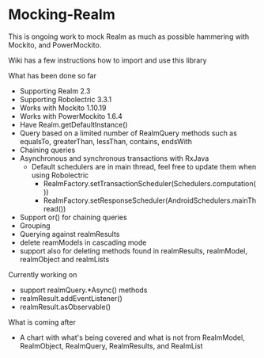 # Mocking-Realm

This is ongoing work to mock Realm as much as possible hammering with Mockito, and PowerMockito.

Wiki has a few instructions how to import and use this library

What has been done so far
- Supporting Realm 2.3
- Supporting Robolectric 3.3.1
- Works with Mockito 1.10.19
- Works with PowerMockito 1.6.4
- Have Realm.getDefaultInstance()
- Query based on a limited number of RealmQuery methods such as equalsTo, greaterThan, lessThan, contains, endsWith
- Chaining queries
- Asynchronous and synchronous transactions with RxJava
    - Default schedulers are in main thread, feel free to update them when using Robolectric
        - RealmFactory.setTransactionScheduler(Schedulers.computation())
        - RealmFactory.setResponseScheduler(AndroidSchedulers.mainThread())
- Support or() for chaining queries
- Grouping
- Querying against realmResults
- delete reamModels in cascading mode
- support also for deleting methods found in realmResults, realmModel, realmObject and realmLists

Currently working on
- support realmQuery.*Async() methods
- realmResult.addEventListener()
- realmResult.asObservable()

What is coming after
- A chart with what's being covered and what is not from RealmModel, RealmObject, RealmQuery, RealmResults, and RealmList